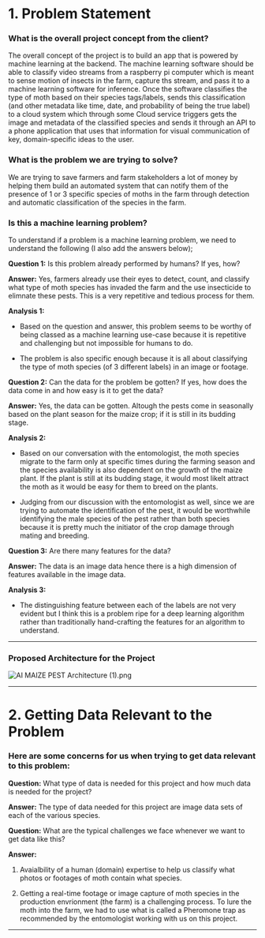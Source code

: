 
# 1. Problem Statement
### What is the overall project concept from the client?

The overall concept of the project is to build an app that is powered by machine learning at the backend. The machine learning software should be able to classify video streams from a raspberry pi computer which is meant to sense motion of insects in the farm, capture ths stream, and pass it to a machine learning software for inference. Once the software classifies the type of moth based on their species tags/labels, sends this classification (and other metadata like time, date, and probability of being the true label) to a cloud system which through some Cloud service triggers gets the image and metadata of the classified species and sends it through an API to a phone application that uses that information for visual communication of key, domain-specific ideas to the user.


### What is the problem we are trying to solve?
We are trying to save farmers and farm stakeholders a lot of money by helping them build an automated system that can notify them of the presence of 1 or 3 specific species of moths in the farm through detection and automatic classification of the species in the farm.


### Is this a machine learning problem?
To understand if a problem is a machine learning problem, we need to understand the following (I also add the answers below);

**Question 1:** Is this problem already performed by humans? If yes, how?

**Answer:** Yes, farmers already use their eyes to detect, count, and classify what type of moth species has invaded the farm and the use insecticide to elimnate these pests. This is a very repetitive and tedious process for them.

**Analysis 1:** 
- Based on the question and answer, this problem seems to be worthy of being classed as a machine learning use-case because it is repetitive and challenging but not impossible for humans to do.

- The problem is also specific enough because it is all about classifying the type of moth species (of 3 different labels) in an image or footage.


**Question 2:** Can the data for the problem be gotten? If yes, how does the data come in and how easy is it to get the data?

**Answer:** Yes, the data can be gotten. Altough the pests come in seasonally based on the plant season for the maize crop; if it is still in its budding stage.


**Analysis 2:** 

- Based on our conversation with the entomologist, the moth species migrate to the farm only at specific times during the farming season and the species availability is also dependent on the growth of the maize plant. If the plant is still at its budding stage, it would most likelt attract the moth as it would be easy for them to breed on the plants.

- Judging from our discussion with the entomologist as well, since we are trying to automate the identification of the pest, it would be worthwhile identifying the male species of the pest rather than both species because it is pretty much the initiator of the crop damage through mating and breeding.


**Question 3:** Are there many features for the data? 

**Answer:** The data is an image data hence there is a high dimension of features available in the image data.

**Analysis 3:** 

- The distinguishing feature between each of the labels are not very evident but I think this is a problem ripe for a deep learning algorithm rather than traditionally hand-crafting the features for an algorithm to understand.



---

### Proposed Architecture for the Project



![AI MAIZE PEST Architecture (1).png](https://cdn.hashnode.com/res/hashnode/image/upload/v1598007863071/gy8cj-M6t.png)

---

# 2. Getting Data Relevant to the Problem

### Here are some concerns for us when trying to get data relevant to this problem:

**Question:** What type of data is needed for this project and how much data is needed for the project?

**Answer:** The type of data needed for this project are image data sets of each of the various species.

**Question:** What are the typical challenges we face whenever we want to get data like this?

**Answer:**

1. Avaialbility of a human (domain) expertise to help us classify what photos or footages of moth contain what species.

2. Getting a real-time footage or image capture of moth species in the production envrionment (the farm) is a challenging process. To lure the moth into the farm, we had to use what is called a Pheromone trap as recommended by the entomologist working with us on this project.

---




